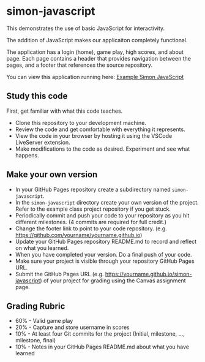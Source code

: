 # simon-javascript

This demonstrates the use of basic JavaScript for interactivity.

The addition of JavaScript makes our applicaiton completely functional.

The application has a login (home), game play, high scores, and about page. Each page contains a header that provides navigation between the pages, and a footer that references the source repository.

You can view this application running here: [Example Simon JavaScript](https://webprogramming260.github.io/simon-javascript)

## Study this code

First, get familiar with what this code teaches.

- Clone this repository to your development machine.
- Review the code and get comfortable with everything it represents.
- View the code in your browser by hosting it using the VSCode LiveServer extension.
- Make modifications to the code as desired. Experiment and see what happens.

## Make your own version

- In your GitHub Pages repository create a subdirectory named `simon-javascript`.
- In the `simon-javascript` directory create your own version of the project. Refer to the example class project repository if you get stuck.
- Periodically commit and push your code to your repository as you hit different milestones. (4 commits are required for full credit.)
- Change the footer link to point to your code repository. (e.g. https://github.com/yourname/yourname.github.io)
- Update your GitHub Pages repository README.md to record and reflect on what you learned.
- When you have completed your version. Do a final push of your code.
- Make sure your project is visible through your repository GitHub Pages URL.
- Submit the GitHub Pages URL (e.g. https://yourname.github.io/simon-javascript) of your project for grading using the Canvas assignment page.

## Grading Rubric

- 60% - Valid game play
- 20% - Capture and store username in scores
- 10% - At least four Git commits for the project (Initial, milestone, ..., milestone, final)
- 10% - Notes in your GitHub Pages README.md about what you have learned
